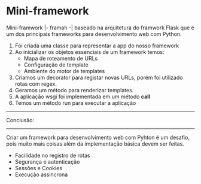 # Mini-framework

Mini-framwork |- framah -| baseado na arquitetura do framwork Flask que é um dos principais frameworks para desenvolvimento web com Python.

1) Foi criada uma classe para representar a app do nosso framework
2) Ao inicializar os objetos essenciais de um framework temos:
    - Mapa de roteamento de URLs
    - Configuração de template
    - Ambiente do motor de templates
4) Criamos um decorator para registar novas URLs, porém foi utilizado rotas com regex.
5) Geramos um método para renderizar templates.
6) A aplicação wsgi foi implementada em um método __call__
7) Temos um método run para executar a aplicação

-----------------------------------------------------------------------------------------------

Conclusão:

-----------------------------------------------------------------------------------------------
Criar um framework para desenvolvimento web com Pyhton é um desafio, pois muito mais coisas além da implementação básica devem ser feitas.

- Facilidade no registro de rotas
- Segurança e autenticação
- Sessões e Cookies
- Execução assincrona




